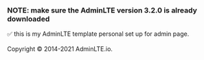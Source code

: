 ### NOTE: make sure the AdminLTE version 3.2.0 is already downloaded
✅ this is my AdminLTE template personal set up for admin page.
<br><br>
Copyright © 2014-2021 AdminLTE.io.
